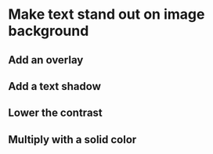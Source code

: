 # Make text stand out on image background

## Add an overlay

## Add a text shadow

## Lower the contrast	

## Multiply with a solid color
	